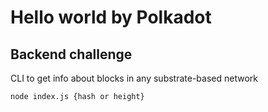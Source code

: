 # Hello world by Polkadot 
## Backend challenge
CLI to get info about blocks in any substrate-based network

```
node index.js {hash or height}
```